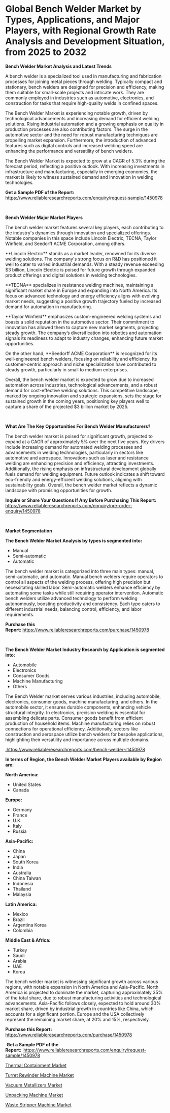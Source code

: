 <p><h1>Global Bench Welder Market by Types, Applications, and Major Players, with Regional Growth Rate Analysis and Development Situation, from 2025 to 2032</h1></p><p><strong>Bench Welder Market Analysis and Latest Trends</strong></p>
<p><p>A bench welder is a specialized tool used in manufacturing and fabrication processes for joining metal pieces through welding. Typically compact and stationary, bench welders are designed for precision and efficiency, making them suitable for small-scale projects and intricate work. They are commonly employed in industries such as automotive, electronics, and construction for tasks that require high-quality welds in confined spaces.</p><p>The Bench Welder Market is experiencing notable growth, driven by technological advancements and increasing demand for efficient welding solutions. Rising industrial automation and a growing emphasis on quality in production processes are also contributing factors. The surge in the automotive sector and the need for robust manufacturing techniques are propelling market expansion. Furthermore, the introduction of advanced features such as digital controls and increased welding speed are enhancing the performance and versatility of bench welders.</p><p>The Bench Welder Market is expected to grow at a CAGR of 5.3% during the forecast period, reflecting a positive outlook. With increasing investments in infrastructure and manufacturing, especially in emerging economies, the market is likely to witness sustained demand and innovation in welding technologies.</p></p>
<p><strong>Get a Sample PDF of the Report:&nbsp;</strong> <a href="https://www.reliableresearchreports.com/enquiry/request-sample/1450978?utm_campaign=40&utm_medium=2&utm_source=Github&utm_content=ia&utm_term=09042025&utm_id=bench-welder">https://www.reliableresearchreports.com/enquiry/request-sample/1450978</a></p>
<p>&nbsp;</p>
<p><strong>Bench Welder Major Market Players</strong></p>
<p><p>The bench welder market features several key players, each contributing to the industry's dynamics through innovation and specialized offerings. Notable companies in this space include Lincoln Electric, TECNA, Taylor Winfield, and Seedorff ACME Corporation, among others.</p><p>**Lincoln Electric** stands as a market leader, renowned for its diverse welding solutions. The company's strong focus on R&D has positioned it well to cater to varied industrial demands. With a steady revenue exceeding $3 billion, Lincoln Electric is poised for future growth through expanded product offerings and digital solutions in welding technologies.</p><p>**TECNA** specializes in resistance welding machines, maintaining a significant market share in Europe and expanding into North America. Its focus on advanced technology and energy efficiency aligns with evolving market needs, suggesting a positive growth trajectory fueled by increased demand for automation in manufacturing.</p><p>**Taylor Winfield** emphasizes custom-engineered welding systems and boasts a solid reputation in the automotive sector. Their commitment to innovation has allowed them to capture new market segments, projecting steady growth. The company’s diversification into robotics and automation signals its readiness to adapt to industry changes, enhancing future market opportunities.</p><p>On the other hand, **Seedorff ACME Corporation** is recognized for its well-engineered bench welders, focusing on reliability and efficiency. Its customer-centric approach and niche specialization have contributed to steady growth, particularly in small to medium enterprises.</p><p>Overall, the bench welder market is expected to grow due to increased automation across industries, technological advancements, and a robust demand for cost-effective welding solutions. This competitive landscape, marked by ongoing innovation and strategic expansions, sets the stage for sustained growth in the coming years, positioning key players well to capture a share of the projected $3 billion market by 2025.</p></p>
<p>&nbsp;</p>
<p><strong>What Are The Key Opportunities For Bench Welder Manufacturers?</strong></p>
<p><p>The bench welder market is poised for significant growth, projected to expand at a CAGR of approximately 5% over the next five years. Key drivers include increasing demand for automated welding processes and advancements in welding technologies, particularly in sectors like automotive and aerospace. Innovations such as laser and resistance welding are enhancing precision and efficiency, attracting investments. Additionally, the rising emphasis on infrastructural development globally fuels demand for welding equipment. Future outlook indicates a shift toward eco-friendly and energy-efficient welding solutions, aligning with sustainability goals. Overall, the bench welder market reflects a dynamic landscape with promising opportunities for growth.</p></p>
<p><strong>Inquire or Share Your Questions If Any Before Purchasing This Report:</strong> <a href="https://www.reliableresearchreports.com/enquiry/pre-order-enquiry/1450978?utm_campaign=40&utm_medium=2&utm_source=Github&utm_content=ia&utm_term=09042025&utm_id=bench-welder">https://www.reliableresearchreports.com/enquiry/pre-order-enquiry/1450978</a></p>
<p>&nbsp;</p>
<p><strong>Market Segmentation</strong></p>
<p><strong>The Bench Welder Market Analysis by types is segmented into:</strong></p>
<p><ul><li>Manual</li><li>Semi-automatic</li><li>Automatic</li></ul></p>
<p><p>The bench welder market is categorized into three main types: manual, semi-automatic, and automatic. Manual bench welders require operators to control all aspects of the welding process, offering high precision but necessitating skilled labor. Semi-automatic welders enhance efficiency by automating some tasks while still requiring operator intervention. Automatic bench welders utilize advanced technology to perform welding autonomously, boosting productivity and consistency. Each type caters to different industrial needs, balancing control, efficiency, and labor requirements.</p></p>
<p><strong>Purchase this Report:&nbsp;</strong><a href="https://www.reliableresearchreports.com/purchase/1450978?utm_campaign=40&utm_medium=2&utm_source=Github&utm_content=ia&utm_term=09042025&utm_id=bench-welder">https://www.reliableresearchreports.com/purchase/1450978</a></p>
<p>&nbsp;</p>
<p><strong>The Bench Welder Market Industry Research by Application is segmented into:</strong></p>
<p><ul><li>Automobile</li><li>Electronics</li><li>Consumer Goods</li><li>Machine Manufacturing</li><li>Others</li></ul></p>
<p><p>The Bench Welder market serves various industries, including automobile, electronics, consumer goods, machine manufacturing, and others. In the automobile sector, it ensures durable components, enhancing vehicle structural integrity. In electronics, precision welding is essential for assembling delicate parts. Consumer goods benefit from efficient production of household items. Machine manufacturing relies on robust connections for operational efficiency. Additionally, sectors like construction and aerospace utilize bench welders for bespoke applications, highlighting their versatility and importance across multiple domains.</p></p>
<p><a href="https://www.reliableresearchreports.com/bench-welder-r1450978?utm_campaign=40&utm_medium=2&utm_source=Github&utm_content=ia&utm_term=09042025&utm_id=bench-welder">&nbsp;https://www.reliableresearchreports.com/bench-welder-r1450978</a></p>
<p><strong>In terms of Region, the Bench Welder Market Players available by Region are:</strong></p>
<p>
    <p> <strong> North America: </strong>
        <ul>
            <li>United States</li>
            <li>Canada</li>
        </ul>
        </p> 
    <p> <strong> Europe: </strong>
        <ul>
            <li>Germany</li>
            <li>France</li>
            <li>U.K.</li>
            <li>Italy</li>
            <li>Russia</li>
        </ul>
        </p> 
    <p> <strong> Asia-Pacific: </strong>
        <ul>
            <li>China</li>
            <li>Japan</li>
            <li>South Korea</li>
            <li>India</li>
            <li>Australia</li>
            <li>China Taiwan</li>
            <li>Indonesia</li>
            <li>Thailand</li>
            <li>Malaysia</li>
        </ul>
        </p> 
    <p> <strong> Latin America: </strong>
        <ul>
            <li>Mexico</li>
            <li>Brazil</li>
            <li>Argentina Korea</li>
            <li>Colombia</li>
        </ul>
        </p> 
    <p> <strong> Middle East & Africa: </strong>
        <ul>
            <li>Turkey</li>
            <li>Saudi</li>
            <li>Arabia</li>
            <li>UAE</li>
            <li>Korea</li>
        </ul>
    </p>
    </p>
<p><p>The bench welder market is witnessing significant growth across various regions, with notable expansion in North America and Asia-Pacific. North America is projected to dominate the market, capturing approximately 35% of the total share, due to robust manufacturing activities and technological advancements. Asia-Pacific follows closely, expected to hold around 30% market share, driven by industrial growth in countries like China, which accounts for a significant portion. Europe and the USA collectively represent the remaining market share, at 20% and 15%, respectively.</p></p>
<p><strong>Purchase this Report: </strong><a href="https://www.reliableresearchreports.com/purchase/1450978?utm_campaign=40&utm_medium=2&utm_source=Github&utm_content=ia&utm_term=09042025&utm_id=bench-welder">https://www.reliableresearchreports.com/purchase/1450978</a></p>
<p>&nbsp;<strong>Get a Sample PDF of the Report:&nbsp;&nbsp;</strong><a href="https://www.reliableresearchreports.com/enquiry/request-sample/1450978?utm_campaign=40&utm_medium=2&utm_source=Github&utm_content=ia&utm_term=09042025&utm_id=bench-welder">https://www.reliableresearchreports.com/enquiry/request-sample/1450978</a></p>
<p><strong></strong></p>
<p><p><a href="https://github.com/muoioconzej8/Market-Research-Report-List-1/blob/main/thermal-containment-market.md?utm_campaign=40&utm_medium=2&utm_source=Github&utm_content=ia&utm_term=09042025&utm_id=bench-welder">Thermal Containment Market</a></p><p><a href="https://github.com/minakibanov/Market-Research-Report-List-1/blob/main/turret-rewinder-machine-market.md?utm_campaign=40&utm_medium=2&utm_source=Github&utm_content=ia&utm_term=09042025&utm_id=bench-welder">Turret Rewinder Machine Market</a></p><p><a href="https://github.com/rvadencho/Market-Research-Report-List-1/blob/main/vacuum-metallizers-market.md?utm_campaign=40&utm_medium=2&utm_source=Github&utm_content=ia&utm_term=09042025&utm_id=bench-welder">Vacuum Metallizers Market</a></p><p><a href="https://github.com/gripeluigstt/Market-Research-Report-List-1/blob/main/unpacking-machine-market.md?utm_campaign=40&utm_medium=2&utm_source=Github&utm_content=ia&utm_term=09042025&utm_id=bench-welder">Unpacking Machine Market</a></p><p><a href="https://github.com/warshatulang0/Market-Research-Report-List-1/blob/main/waste-stripper-machine-market.md?utm_campaign=40&utm_medium=2&utm_source=Github&utm_content=ia&utm_term=09042025&utm_id=bench-welder">Waste Stripper Machine Market</a></p></p>